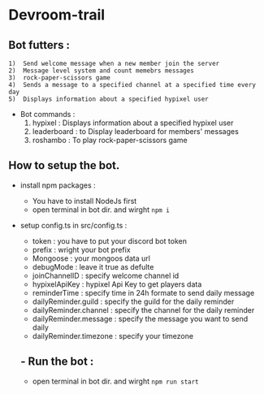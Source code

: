 # Devroom-trail
## Bot futters :
    1)  Send welcome message when a new member join the server
    2)  Message level system and count memebrs messages
    3)  rock-paper-scissors game
    4)  Sends a message to a specified channel at a specified time every day
    5)  Displays information about a specified hypixel user

       
- Bot commands :
    1. hypixel : Displays information about a specified hypixel user
    2. leaderboard : to Display leaderboard for members' messages
    3. roshambo : To play rock-paper-scissors game
 
       
## How to setup the bot.
- install npm packages  :
  -  You have to install NodeJs first
  -  open terminal in bot dir. and wirght `npm i`
- setup config.ts in src/config.ts :
  - token : you have to put your discord bot token
  - prefix : wright your bot prefix
  - Mongoose : your mongoos data url
  - debugMode : leave it true as defulte
  - joinChannelID : specify welcome channel id
  - hypixelApiKey : hypixel Api Key to get players data
  - reminderTime : specify time in 24h formate to send daily message
  - dailyReminder.guild : specify the guild for the daily reminder
  - dailyReminder.channel : specify the channel for the daily reminder
  - dailyReminder.message : specify the message you want to send daily
  - dailyReminder.timezone : specify your timezone
 
  ##  - Run the bot :
   - open terminal in bot dir. and wirght `npm run start `
